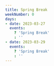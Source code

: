 ```yaml
---
title: Spring Break
weekNumber: 0
days:
- date: 2023-03-27
  events:
    ? 'Spring Break'
    : ''
- date: 2023-03-29
  events:
    ? 'Spring Break'
    : ''
---
```

